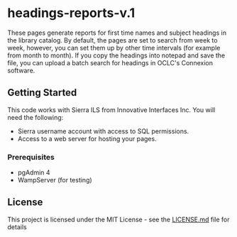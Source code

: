# headings-reports-v.1
These pages generate reports for first time names and subject headings in the library catalog. By default, the pages are set to search from week to week, however, you can set them up by other time intervals (for example from month to month). If you copy the headings into notepad and save the file, you can upload a batch search for headings in OCLC's Connexion software.

## Getting Started

This code works with Sierra ILS from Innovative Interfaces Inc.
You will need the following:
* Sierra username account with access to SQL permissions.
* Access to a web server for hosting your pages.

### Prerequisites

* pgAdmin 4
* WampServer (for testing)

## License

This project is licensed under the MIT License - see the [LICENSE.md](LICENSE.md) file for details
